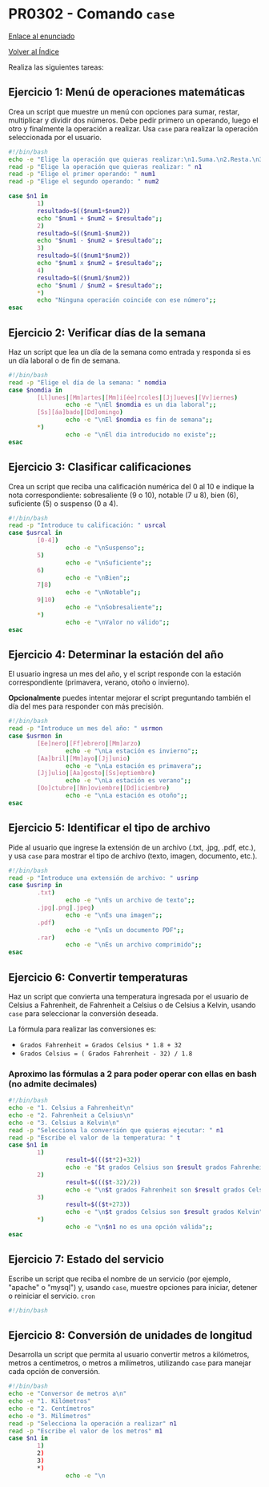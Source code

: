 # PR0302 - Comando `case`

[Enlace al enunciado](https://github.com/vgonzalez165/apuntes_aso/blob/main/ut03/practicas/pr0302_case.md)

[Volver al Índice](../../index.md)

Realiza las siguientes tareas:

## Ejercicio 1: Menú de operaciones matemáticas
Crea un script que muestre un menú con opciones para sumar, restar, multiplicar y dividir dos números. Debe pedir primero un operando, luego el otro y finalmente la operación a realizar. Usa `case` para realizar la operación seleccionada por el usuario.
```bash
#!/bin/bash
echo -e "Elige la operación que quieras realizar:\n1.Suma.\n2.Resta.\n3.Multiplicación.\n4.División.\n"
read -p "Elige la operación que quieras realizar: " n1
read -p "Elige el primer operando: " num1
read -p "Elige el segundo operando: " num2

case $n1 in
        1)
        resultado=$(($num1+$num2))
        echo "$num1 + $num2 = $resultado";;
        2)
        resultado=$(($num1-$num2))
        echo "$num1 - $num2 = $resultado";;
        3)
        resultado=$(($num1*$num2))
        echo "$num1 x $num2 = $resultado";;
        4)
        resultado=$(($num1/$num2))
        echo "$num1 / $num2 = $resultado";;
        *)
        echo "Ninguna operación coincide con ese número";;
esac
```

## Ejercicio 2: Verificar días de la semana
Haz un script que lea un día de la semana como entrada y responda si es un día laboral o de fin de semana.
```bash
#!/bin/bash
read -p "Elige el día de la semana: " nomdia
case $nomdia in
        [Ll]unes|[Mm]artes|[Mm]i[ée]rcoles|[Jj]ueves|[Vv]iernes)
                echo -e "\nEl $nomdia es un dia laboral";;
        [Ss][áa]bado|[Dd]omingo)
                echo -e "\nEl $nomdia es fin de semana";;
        *)
                echo -e "\nEl dia introducido no existe";;
esac
```
## Ejercicio 3: Clasificar calificaciones
Crea un script que reciba una calificación numérica del 0 al 10 e indique la nota correspondiente: sobresaliente (9 o 10), notable (7 u 8), bien (6), suficiente (5) o suspenso (0 a 4).
```bash
#!/bin/bash
read -p "Introduce tu calificación: " usrcal
case $usrcal in
        [0-4])
                echo -e "\nSuspenso";;
        5)
                echo -e "\nSuficiente";;
        6)
                echo -e "\nBien";;
        7|8)
                echo -e "\nNotable";;
        9|10)
                echo -e "\nSobresaliente";;
        *)
                echo -e "\nValor no válido";;
esac
```

## Ejercicio 4: Determinar la estación del año
El usuario ingresa un mes del año, y el script responde con la estación correspondiente (primavera, verano, otoño o invierno). 
<!-- 
Primavera: inicia el 20 de marzo al 21 de junio.

Verano: inicia el 21 de junio y finaliza el 23 de septiembre.

Otoño: inicia el 23 de septiembre y finaliza el 21 de diciembre.

Invierno: inicia el 21 de diciembre y finaliza el 20 de marzo.
-->
**Opcionalmente** puedes intentar mejorar el script preguntando también el día del mes para responder con más precisión.

```bash
#!/bin/bash
read -p "Introduce un mes del año: " usrmon
case $usrmon in
        [Ee]nero|[Ff]ebrero|[Mm]arzo)
                echo -e "\nLa estación es invierno";;
        [Aa]bril|[Mm]ayo|[Jj]unio)
                echo -e "\nLa estación es primavera";;
        [Jj]ulio|[Aa]gosto|[Ss]eptiembre)
                echo -e "\nLa estación es verano";;
        [Oo]ctubre|[Nn]oviembre|[Dd]iciembre)
                echo -e "\nLa estación es otoño";;
esac
```

## Ejercicio 5: Identificar el tipo de archivo
Pide al usuario que ingrese la extensión de un archivo (.txt, .jpg, .pdf, etc.), y usa `case` para mostrar el tipo de archivo (texto, imagen, documento, etc.).
```bash
#!/bin/bash
read -p "Introduce una extensión de archivo: " usrinp
case $usrinp in
        .txt)
                echo -e "\nEs un archivo de texto";;
        .jpg|.png|.jpeg)
                echo -e "\nEs una imagen";;
        .pdf)
                echo -e "\nEs un documento PDF";;
        .rar)
                echo -e "\nEs un archivo comprimido";;
esac
```

## Ejercicio 6: Convertir temperaturas
Haz un script que convierta una temperatura ingresada por el usuario de Celsius a Fahrenheit, de Fahrenheit a Celsius o de Celsius a Kelvin, usando `case` para seleccionar la conversión deseada.

La fórmula para realizar las conversiones es:

- `Grados Fahrenheit = Grados Celsius * 1.8 + 32`
- `Grados Celsius = ( Grados Fahrenheit - 32) / 1.8`
### Aproximo las fórmulas a 2 para poder operar con ellas en bash (no admite decimales)
```bash
#!/bin/bash
echo -e "1. Celsius a Fahrenheit\n"
echo -e "2. Fahrenheit a Celsius\n"
echo -e "3. Celsius a Kelvin\n"
read -p "Selecciona la conversión que quieras ejecutar: " n1
read -p "Escribe el valor de la temperatura: " t
case $n1 in
        1)
                result=$((($t*2)+32))
                echo -e "$t grados Celsius son $result grados Fahrenheit\n";;
        2)
                result=$((($t-32)/2))
                echo -e "\n$t grados Fahrenheit son $result grados Celsius";;
        3)
                result=$(($t+273))
                echo -e "\n$t grados Celsius son $result grados Kelvin";;
        *)
                echo -e "\n$n1 no es una opción válida";;
esac
```

## Ejercicio 7: Estado del servicio
Escribe un script que reciba el nombre de un servicio (por ejemplo, "apache" o "mysql") y, usando `case`, muestre opciones para iniciar, detener o reiniciar el servicio.
`cron`
```bash
#!/bin/bash

```

## Ejercicio 8: Conversión de unidades de longitud
Desarrolla un script que permita al usuario convertir metros a kilómetros, metros a centímetros, o metros a milímetros, utilizando `case` para manejar cada opción de conversión.
```bash
#!/bin/bash
echo -e "Conversor de metros a\n"
echo -e "1. Kilómetros"
echo -e "2. Centímetros"
echo -e "3. Milímetros"
read -p "Selecciona la operación a realizar" n1
read -p "Escribe el valor de los metros" m1
case $n1 in
        1)
        2)
        3)
        *)
                echo -e "\n
```